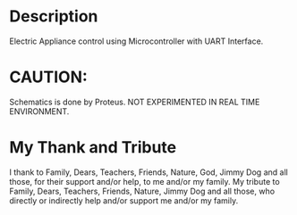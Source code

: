Description
============
Electric Appliance control using Microcontroller with UART Interface.

CAUTION:
========
Schematics is done by Proteus. NOT EXPERIMENTED IN REAL TIME ENVIRONMENT.

My Thank and Tribute
=====================
I thank to Family, Dears, Teachers, Friends, Nature, God, Jimmy Dog and all those, for their support and/or help, to me and/or my family. My tribute to 
Family, Dears, Teachers, Friends, Nature, Jimmy Dog and all those, who directly or indirectly help and/or support me and/or my family.
